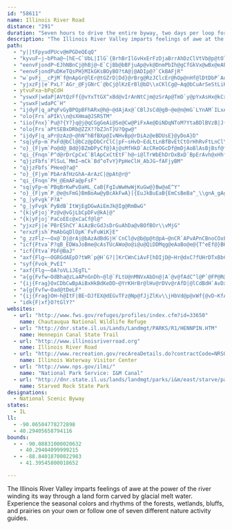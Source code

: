 ```yaml
---
id: "58611"
name: Illinois River Road
distance: "291"
duration: "Seven hours to drive the entire byway, two days per loop for each of seven nature activity loops"
description: "The Illinois River Valley imparts feelings of awe at the power of the river winding its way through a land form carved by glacial melt water. Experience the seasonal colors and rhythms of the forests, wetlands, bluffs, and prairies on your own or follow one of seven different nature activity guides."
path:
  - "y||tFpyudPUcv@mPGDeQEqQ"
  - "kyvuF~j~bPha@~[hE~C`UbL|IlG`{BrhBrIlGvHxErFzDjaBrrAhDzClVtVb@p@tOlZ|CfD|@dBzs@zmBjo@bcB~B`I|@~DrAnHn@`Fh@pG`@hIHrCDtIu@xj@Bhz@IleAsBdsDD||CEdHHnxCOne@TfE^pCx@`DbAjB|E`HrA`B`Av@vAt@xBh@dBLnfCj@rBPzChAzBxBbA~Ar@dBZnAb@hCXpLDzMeAzzGBhAAl@@tAFjABTHb@Lt@Nr@Tl@FP^z@\\n@d@n@d@h@l@d@n@^TJbAXbBPxd@JdVKbo@DC~^HL@jABnTvd@Q"
  - "eenvFjondP~EJhNBnCj@hBj@~E`CjBb@bBFjuAp@vk@DnmPbIh@gCfGkVx@wBx@eAbf@ig@n@}@d@_Ar@{Bl@gCdBuRTsAr@yBr@eAz@_AlAm@rAQbCEtB|FdFdL``@nv@rCvGjAlEfChMd_@~bBvEbUbBzIhDzVfg@v_Ej@`Fp@lJ~}BJlGq@xw@aLfCStBEjFRdzAfMnS~AfELp}AuD~BQjCe@lJ_D|Ca@nAE|rCU~@`@|@z@b@v@x@lCjAcMNgCdNcdB^aLAsF"
  - "eenvFjondPuDKeTQsPH}MIkGKsBOyBO?tA@|@ADIp@?`CkBAFjR"
  - "w`pvFj__cPjM`f@nApGr@lEr@tGZrD|Dd}@rBrg@RzJClcEr@hOp@nHf@lDtDbP`AdCbDxHhEhHfA|A~D|Eje@rf@xFrG~VhX~[v\\fXpYxE~FfC|DbD~G|CrIdE|OvSnz@xBbLv@nGh@jHVtGJxH[jb@WfFYfDmAbJ}@bDu@tBmB~DsYfg@}AfEi@rBiA~F_@lFIhPFvTOzE}@vHg@hCoBxGiBlEaKhTsAfCyApBoBrB_BrAqf@~[m[bS}C~B}CtCcEfFqEjIoAzCoAzDyBdKe@nDq@xIOnHU`_B?xdANjaA@zgANtwA]p@"
  - "yjxzFj|e`PxL?`AGr_@FjGNrC`@bCj@lKzErBl@bD\\xCKlCg@~Aq@bCuArSeStLiK|GmE~C_B~HcD|JsDjIi@`J?rHmAvA_@lBk@|FsCxDuCrE{EhCqDtGoLx@kAxCgDzDuCpM_GpNmFzCaAxE_AfK_@j_AEhMS`GHlA@bG?dG?bG?dG?nB?`cAIjEMvFe@xEy@ju@wThBe@xEm@nCKzZKbSUj`@?fI`A`Bp@pOhEjFxBtCjBvWtR`KrGnQnFpIfBnLpErF`C`I~Ebg@x]`H~FxRlRv\\v^vDjDfAj@lA`@hFr@p@fEfArCpAjAjFtDhMdIrCfEz@zBh@jBh@~ElHz@hAl@vLfLdKzKpEfEdc@n]jf@nh@hIzKfEjGdQjYpGtMvBnFrItRpJtVjIpR|IzPzChHnFrJ`ClDzBjClRnN`L|Jj_@~`@`[fVhe@r]`IdDlEx@|CRvj@rGjBLbg@pGlDTnk@~GlET`OJ`g@g@lqAy@pDZhDp@rD`BxA~@lC~B~KlMlK|KnGjFhGnDnChAvG`CpF~@bXfBdIX`OdCp@RtHpExB~@fEjCxBhA|ClAlBd@nB`@dGhAfGjAb@HhFpAlA^rA`@fA\\r@XpCrAjD~A|CzA`ChAjBt@vDxAjDbAzBl@x@z@bGtAfGtA|FrAdGrAfGvA~Cr@l@NfGlAxAXfEPpEGtDc@hCq@zFmBvAg@dGuBdGuB`DgA~FoBzCaAfBe@pB]b@Gd@EbBIbDG|F?fG?jFAfG?dG?bG?dC@fGAdGAfG?jEAbG@dGCfGCzBAdGIfGGdGIbFGbGEdGCfGEfGCnCCP?dG@`E?zC?pE@dA?b@@|@BzCPdD`@|AXnCn@|FjBdGjBbBh@zCz@lEr@dGfAn@LD@nC`@t@RpAb@bB|@vBxAbGhEvEfDrBvArClBjCdBdGpEhAx@l@\\|CzBhExChChBvAbA`C`BvBxAn@`@hA`@lBf@dATrCl@rCj@nB`@`Cb@lA^fAj@~@|@jAxA`ApB~@~A`AnA~AvAlBzAhFbDTPt@n@^X\\Z\\Zh@h@|FfFvD`Dn@h@dDlCfBbBfAhAzAdBj@n@nAxA`AdA`@h@hFhGdBpBl@t@fBpBzAhBdBpBvAdBbAjAjA|Af@lA^z@Tn@Tv@Pn@r@rD`AfFnAlGxHt`@lA`KdBhV~AjLV`BBPNjATtAHn@Lr@Hn@`@jCP`AJfAv@lFbAbHt@|F~@fJv@rHRdBvAjIpHj\\tB`IZjAPp@Jf@ZvAv@hD`Lne@h@bBXx@d@hAb@hAjBdE`AvB`@|@n@~ArHhPvF`L~BtDhB~CT^h@n@`@f@lAnAf@`@VNl@\\l@Xv@^bA`@j@Vj@VfAd@\\NnBx@hEdBdBp@zGpApKdBrBt@xBpAlNpNr@v@f@f@RN\\Xr@`@^Ln@N`ANpHLfpA?`tBd@noBDzSKnCJ`SDj{AFf{@uArf@k@~FsB`AM|CR~uAnq@pMdHvJ`GlOzHlK`FrBuJ\\eAxFoJt@yANWLi@Ju@FMBw@?i@EqACKI_@UeA]aAk@qAK]e@uA[_AI]CMMy@Ce@Co@Bw@AGACZiEPyCLy@b@aCb@wAf@oAhAj@\\FhMG~Ad@jJ~PlDfOrBlHd@d@l@Xp@@|AVdAd@b@ZfBv@rBbAnF`DVPjC~ApCjBtCbBxCv@tDp@DD^XRf@StZ^xCBR@\\@l@Ab@u@xFEn@?d@B`@D\\HZLRJJh@R`A\\jAp@jA~@`A|@z@`Al@p@d@f@h@`@^Nl@J|DTpAl@vBxAp@h@t@x@dB|BP]JGLCjCCZCNIFKDSFqBb@ATDHJJRFRFNJZVZd@Xp@Zb@N\\J`@HrBB\\DVD\\Hl@Vj@Vb@XZVPVFRFRB|A?dEApDVfAj@fBDjA_@`Oe@lBEtATbBdBlCj@l@jAjB^^f@^v@j@f@f@NlADnCxDrQr@~@|AfA\\ZlAvAn@bAFPN`@h@nBHT^x@PVf@j@jB~AP\\p@`AvAlFjAlDh@zA|AdDxAlGnBlGpIlLNt@Br@Gp@[dAaDtDaAv@lDtHd@v@PFpAzCp@rAfJlJx@z@f@n@~@dAhAbCfBdGbDtH~BrEXJtJdR|GtNDVdNl^lAjBhBpAx@Nn@FbAEd@Ev@Ov@e@zFwEhEkDv@m@pA_@`AEh@?vANnAT~EvAj@Rn@^r@j@^Vp@x@p@lAb@dA^`AHR\\x@l@xARP`AdCpB`FbBlD|AbCdBdBrMhJhi@|^BTxJdHtEtClT`O|B`CzApBr@rAdMrXZd@^VfF`I|@~@|VdU~D~CtH~G~a@~]bGdEvDtBlOfG|DjAr@d@rEtA`D~@hf@hNtHbCNKbGxAxEn@tGJb_BEvCHdBb@nJbF~PbKRj@DfA{Kl_@FbAxMhItOzIrAJvDKnDJfBMpFIdAHhAXlAz@tBrDtAvA`JnHbPrNlT~TjB~A\\L`KxBbDb@vBFt_@CnBH`GCfGEz@AfGBnBB`@TFFHHHXLd@HfJ?~@MbiA?jE@nN?|@B|FDvHBjH@`HFjRJvHHhsAJfL\\hFh@vD~BdLfCxG~hAnrBdAvBdAlCzAhGj@dFZxFD~mCJ|f@RlKd@vEb@|Bx@hD~BfG`JdRbCnH`F`RJr@bCrGlAjBnCnC`B~@zBx@hB\\`CLr~BFhaBMd_AgFhRg@z{DkBfEs@vCgAtCmBlDeDhAw@lBo@t@O~BEzDn@xElD"
  - ytvuFxa~bPqCdH
  - "yswxF|wdaP|AVtQzFf{@vYxTtGX^xBd@vIrAnNtCjm@zSrAp@TmD`y@pYxAsHx@kCxBI~@Tn@d@n@?|A^dAj@dJrCh@`@R~@{CzRnK~DbD`BpH`FbHxGtIhKniApxAnh@pp@~FrHvFlHtD`Fb@j@LPNNPP|BjCtEhGbWf[nXrYjApAdCtCzA~AvAvAxBrBt]j^~P|RrJnJzFjErCzArO|GdZvKjGfC`KrDhMjFdl@nTlq@xW`KvCbEt@vEb@hd@t@fK?fQSnQg@rJkAnIgC`FqBl]iRfIgE`DsBrh@_Yd@k@fU{L|YmPfRuKbM{H|RmKhBiApIcEbVkIbHaC`FoAfG_ApF]rDQnJ]vGV|BT|HbC`CjAT\\lAh@rA`AxNnMlJzERAjKfGbJxEfk@r[dCvAhA|AhDpGdGzKnHlMlClFrC|EnCxFzCdFjR`^bMzTdHtMjHvMrCxFjKaLxDkEXVdMfV`JhQdB`DxCtFkD~DxClF_KlLjVlc@tLbUlBzA~A|@nChDdLfRvElI~CzE`GhKxTr^zA@~DFn@rAvIzM?RlCvCxAnBhSh]pFtMdIvPtCvGzH|OxFhMfCxEjArCfGhMr@lArApAhBrAn@Zx@ZbC\\bBBrEQfIHpHz@hOlD|LdDrDn@`CV|BDbFExKgA~GY`EJnDZrOdDhy@jTl|@hTvEjBpEzBvHrEf]bXzVhS~WnR`IlGvH|HtIxKTXD^bEbFbE~FpA`CvIdSvJrS|CrIfFnO~N~g@|YrbAzGbVnB~Ev@xAdBbChBpBxArA|FxDlF`EbBlBvBjDdB~DrAvEt@rEfE|a@lVnvB|BnQrEdb@LjB"
  - "yswxF|wdaPC`H"
  - "ijdyF|q_aPqFvGyBPQpBFhARx@h@~@dAjAx@`CBlJsCd@gB~@e@n@mG`LYnAM`ILxANlAjAhDZdDGhRbb@F|SCjxBt@nRGbBW`L{HbW`a@jGjKbErErE`EvGzDxFfBnGnAbCLhEFf}B\\xEL"
  - "olo{Frs`aPIk\\n@sXHma@JSRSTM"
  - "iio{Fnx}`Pu@?{Y?}q@j@qCGgGeAi@Se@Cw@PiFxAe@DiNDqNToM?YtaBDlBVzB|J{CvVyItB[rQWpGF`AAzEKzn@DvVE"
  - "olo{Frs`aPtSEBxDRb@ZZX??bZJnT}U?Qgw@"
  - "ijdyF|q_aPr@zAz@~@hN^hBfBXp@IvNHvBp@rDiAz@eBDUsE}@yDoA}D"
  - "sq|yFp~m`PxFd@bCl@bCz@pDbCrClC|pF~sHvD~EdLtLnBfBvEtCtOrHhRvFtLnClYpE~\\nEbXlEfGvBfYbJdPlGvPzF~BfAvMjD`Gr@`UxAvWjA`gBbKvLjAfEr@xNjDvWzG`KbD|LhFH`Ax@dArAl@JVSRuAQ_@LEp@Pd@`Br@nBfB|@vAd@`BrB`L^dEIvBsAvFDhBxAlE`CjFN~AIz@o@|AiDxE"
  - "o}_{F|ym`Po@d@_Bd@}BZmDPyCf@}Aj@sMfHkD`AcCReOGcDf@mDjAoBlAsBjBsf@fg@qAvBy@tBu@zCWlBWvEH`KA`EMlBYlBo@rCoBfFiA~B{DlJ}`@jbAuG|NwD~JeAxBgBnCcSzUuClE_[~t@_C~EsDpGcVr^aC`DiDzD_N`MmGfHeElGkJnPmB`C}BnBeB~@sDhAsC\\sp@L_E^mEdA}B`AiC~AcBpAyBtB_DpEaUr^cAxAiAdAsAn@oB\\mBF}T?"
  - "qi_{Fnqn`P^d@rDrCpCxC`BlApCxCtEtF`h@~i@lTrWbEhDrDxBxD`BpErAvh@xHhf@nGjl@fFxDv@rDfA`EdBvZpQv@p@v@rA`@lA?f@|@EdCNrLhCHGfFj@bEFrGYfPyAxf@oDzF[~FHtJnAjn@dKbFd@`HT~fBM~GKhKyApKoCvCmAfHcEnTwM"
  - "q}jzFbfs`PlSuL`MmI~mCk`Bd^oTvY}PpHeClH_AbJG~fAFjyBM"
  - "q}jzFbfs`PHee@?a@"
  - "o}_{F|ym`PbArAfHzGhA~ArAzC|@pAt@r@"
  - "qi_{Fnqn`PH_@EmAFa@pFsF"
  - "sq|yFp~m`PBqBrKwPvDaHL_CaB{FgIuWwHwWjKuGw@}Bw@aE^Y"
  - "o}_{F|ym`P_@e@sFmG}BmBoAw@yBcAkFwA}[{EuJkBuEaB{EmCsBeBa^_\\gnA_gAgCmCoCqEcBaEk@sB}@mEi@{EW_FAsB?al@OwDo@qG_AsEsAeEqIwPN_@m@gNSyIL{@N_@r@{@hCwBl@_BzAe@n@a@rAyBp@yB`@AJc@K{`@zM@EsZ"
  - "g_|yFvgk`P?A"
  - "g_|yFvgk`PyBdB`ItWjEgDGwAiEmJk@Ig@RmBwG"
  - "{k|yFjoj`Pz@v@vGjLbCpDFv@kA|@"
  - "{k|yFjoj`PaCoEEc@xCaCf@l@"
  - "yjxzFj|e`PBrEShCY`AiAzBcGdJsDrGuAhDa@vBOfBOr\\vMjG"
  - "erxzFjsh`PmAbGqDlOpK`FvFuWiK}E"
  - "g_zzFlz~~Ox@`Dj@rAj@bAzAdBdGjH`CnCl@v@b@p@t@pA~@nCR`APvAPnCBnoCOxEOfBWdBiBnIUbCKfE~CvpBNryBr@pyBE~g@B~eAZ~`Ad@x}DaAn[MxCEvB?bCDvBDnANjBRjBVpBTpBTrBNdBHtAJdCFpFA~CA`MJ`R@nAAzQ?~CO|y@IhSKx@Cr^Y`B[~DsCnWCpBvYB"
  - "icf{Ftva`P?qB_EDWaJoBme@cAsTUcAWo@o@i@u@QiDDMqg@eAaBo@e@{T^eEf@}BH|B_`AO}B_@eBm@{AyCaFe@qBSuAE_Cl@{Gp@eGNsC?uBUyCSkAcCmKUsBMmEGkRCw`AXceE|Ae@dB{@lAkA`BsBzW}^xBoClA}Bj@gCXuCHqCHw^IoIDiTEiTEiEOcC"
  - "icf{Ftva`PbF@BaJ"
  - "axf{Flg~~OGRGdAEpD?tWR`p@H`G?|]KrCWnCiAvF[hDIjD@~Hr@dxC?fUHrDTxBbChPXxC?lBIfASdAaB`GSlBH|BdAnFTjBBnA[pBmAbEUjBIdBXtD"
  - "syf{Fvok_PvEI"
  - "axf{Flg~~OA?oVLiJEgTL"
  - "a{g{Fvfw~OdBha@zLaAPnGnDh~@l@`FLtU@nMNVxAbDn@|A`@v@fAdC^l@P`@FP@R@b@B~NIZ?|E@hFBr@H\\D|L?xFSj@"
  - "{ij{Frag}OxCDbCwBpAiBxHkBdKeDD~@YrKHrBr@lHv@rDVv@rAfD|@lCdBdH`AvDxDzOxFr^xAlEbAlBhAfBdBbAx@x@rC~Ah@n@|DdLXl@h@l@nN~Hd@^zH`NhBtAbDdBbCr@bBjAtQvSfD`E|ErGzL|QnAxC~@dDrAtIXfITzKCxV^~kB\\zYEb[PtCl@xBjEvLdAbFlHt_@fFbUvFh]\\zEPfGHp@Nt@vElLd@jGr@bMC`Di@fEOjCOnIDVBVDLFRLXNJLBXEPOTo@J[JYZe@ZQJ?n@BXDHBHJLNHLDVRlDDnGRrBJl@t@~CZ|@T`Ab@`F?~AYxDU~@k@~By@hC{@|A}CnCaAr@gAXcCSi@b@e@t@?bAHZ|@jAXl@Xx@Lj@HbBOh{@c@jKyBtE_Av@aADk@UkBsAWGWDQPOf@F~@ZfBbC~FCtASjA?rAVjAt@xBX`CAdCwAhH]~CLzAXn@XTj@VvD?x@Fn@v@XfAPliAKjuFKtUIxz@SjBk@xBaAlB_B`BoDr@mGNm@HeA\\y@l@y@fAs@xAwE`QeAlGSnCAjCj@bVd@hHRbAnMrm@~@tDhAjDbA`Cd@L~@_@XmEHq@^oAb@y@d@c@r@_@dAUbAE|b@WxpCGhRQ`LD|G~@rPxGlHzBlJdCr@^|CtD|EdKrAlETtCH~CAlDKXA~JDrJAdBGdGDzH@dCDL@xACdD@x{@ShnCRtB"
  - "a{g{Fvfw~Oad@tDeLF"
  - "{ij{Frag}OH~h@ItF|BE~DJfEX@dEGvTFz@Np@fJjZlKv\\jHbVd@p@xWf{@vD~KfAtDPpBDtB\\peAxB~k@vAlb@^lG`BvMjFd]tAvG|B|G~@jEvA|N^jB~AnFtMj]XjBd@rAxAzKx@hJf@zRGxEoArIYxAO|BEdFRfxDOvx@SlE_LhZoAhFe@lEy@~PsBpN_@xP]fFcDrPe@dDI|CNbHI`HkB`Iy@xAuLtNm@lAOxEsSeA}[UyBi@}CaAmAtKsFsA_H?q@D_I~DiB?y@_@wJmJo@_@y@SkMr@ow@MGta@B`SNbC@Hf@fDjAxENXv@lB|C`ExApAz@r@~JfEvAx@`B~ArCfE`AvBj@zApA`HFpCDziAZzH`@lDhA|DxAfD|C|DrE|C|E~@tKN|EhAbDhB~@~@~C~DtArCvBtJpUb`ArBlIbChI?d@`Lv[dJnVhEvM^jBTrCRd@HnAHrDCdD?p_@d@zO"
  - "idk{F|xf}O?tGlY?"
websites:
  - url: "http://www.fws.gov/refuges/profiles/index.cfm?id=33650"
    name: Chautauqua National Wildlife Refuge
  - url: "http://dnr.state.il.us/Lands/Landmgt/PARKS/R1/HENNPIN.HTM"
    name: Hennepin Canal State Trail
  - url: "http://www.illinoisriverroad.org"
    name: Illinois River Road
  - url: "http://www.recreation.gov/recAreaDetails.do?contractCode=NRSO&facilityId=202035&agencyCode=130"
    name: Illinois Waterway Visitor Center
  - url: "http://www.nps.gov/ilmi/"
    name: "National Park Service: I&M Canal"
  - url: "http://dnr.state.il.us/lands/landmgt/parks/i&m/east/starve/park.htm"
    name: Starved Rock State Park
designations:
  - National Scenic Byway
states:
  - IL
ll:
  - -90.06504778272898
  - 40.29405658794116
bounds:
  - - -90.08831000020632
    - 40.29404099999215
  - - -88.84018700022983
    - 41.39545800018652

---
```


The Illinois River Valley imparts feelings of awe at the power of the river winding its way through a land form carved by glacial melt water. Experience the seasonal colors and rhythms of the forests, wetlands, bluffs, and prairies on your own or follow one of seven different nature activity guides.

